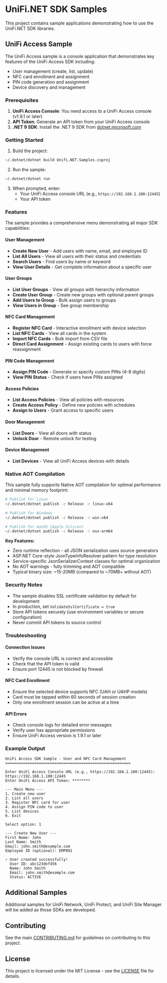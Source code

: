 # UniFi.NET SDK Samples

This project contains sample applications demonstrating how to use the UniFi.NET SDK libraries.

## UniFi Access Sample

The UniFi Access sample is a console application that demonstrates key features of the UniFi Access SDK including:

- User management (create, list, update)
- NFC card enrollment and assignment
- PIN code generation and assignment
- Device discovery and management

### Prerequisites

1. **UniFi Access Console**: You need access to a UniFi Access console (v1.9.1 or later)
2. **API Token**: Generate an API token from your UniFi Access console
3. **.NET 9 SDK**: Install the .NET 9 SDK from [dotnet.microsoft.com](https://dotnet.microsoft.com)

### Getting Started

1. Build the project:
```bash
~/.dotnet/dotnet build Unifi.NET.Samples.csproj
```

2. Run the sample:
```bash
~/.dotnet/dotnet run
```

3. When prompted, enter:
   - Your UniFi Access console URL (e.g., `https://192.168.1.100:12445`)
   - Your API token

### Features

The sample provides a comprehensive menu demonstrating all major SDK capabilities:

#### User Management
- **Create New User** - Add users with name, email, and employee ID
- **List All Users** - View all users with their status and credentials
- **Search Users** - Find users by name or keyword
- **View User Details** - Get complete information about a specific user

#### User Groups
- **List User Groups** - View all groups with hierarchy information
- **Create User Group** - Create new groups with optional parent groups
- **Add Users to Group** - Bulk assign users to groups
- **View Users in Group** - See group membership

#### NFC Card Management
- **Register NFC Card** - Interactive enrollment with device selection
- **List NFC Cards** - View all cards in the system
- **Import NFC Cards** - Bulk import from CSV file
- **Direct Card Assignment** - Assign existing cards to users with force reassignment

#### PIN Code Management
- **Assign PIN Code** - Generate or specify custom PINs (4-8 digits)
- **View PIN Status** - Check if users have PINs assigned

#### Access Policies
- **List Access Policies** - View all policies with resources
- **Create Access Policy** - Define new policies with schedules
- **Assign to Users** - Grant access to specific users

#### Door Management
- **List Doors** - View all doors with status
- **Unlock Door** - Remote unlock for testing

#### Device Management
- **List Devices** - View all UniFi Access devices with details

### Native AOT Compilation

This sample fully supports Native AOT compilation for optimal performance and minimal memory footprint:

```bash
# Publish for Linux
~/.dotnet/dotnet publish -c Release -r linux-x64

# Publish for Windows
~/.dotnet/dotnet publish -c Release -r win-x64

# Publish for macOS (Apple Silicon)
~/.dotnet/dotnet publish -c Release -r osx-arm64
```

**Key Features:**
- Zero runtime reflection - all JSON serialization uses source generators
- ASP.NET Core-style JsonTypeInfoResolver pattern for type resolution
- Service-specific JsonSerializerContext classes for optimal organization
- No AOT warnings - fully trimming and AOT compatible
- Typical binary size: ~15-20MB (compared to ~70MB+ without AOT)

### Security Notes

- The sample disables SSL certificate validation by default for development
- In production, set `ValidateSslCertificate = true`
- Store API tokens securely (use environment variables or secure configuration)
- Never commit API tokens to source control

### Troubleshooting

#### Connection Issues
- Verify the console URL is correct and accessible
- Check that the API token is valid
- Ensure port 12445 is not blocked by firewall

#### NFC Card Enrollment
- Ensure the selected device supports NFC (UAH or UAHP models)
- Card must be tapped within 60 seconds of session creation
- Only one enrollment session can be active at a time

#### API Errors
- Check console logs for detailed error messages
- Verify user has appropriate permissions
- Ensure UniFi Access version is 1.9.1 or later

### Example Output

```
UniFi Access SDK Sample - User and NFC Card Management
========================================================

Enter UniFi Access Console URL (e.g., https://192.168.1.100:12445): https://192.168.1.100:12445
Enter UniFi Access API Token: ********

--- Main Menu ---
1. Create new user
2. List all users
3. Register NFC card for user
4. Assign PIN code to user
5. List devices
6. Exit

Select option: 1

--- Create New User ---
First Name: John
Last Name: Smith
Email: john.smith@example.com
Employee ID (optional): EMP001

✓ User created successfully!
  User ID: abc123def456
  Name: John Smith
  Email: john.smith@example.com
  Status: ACTIVE
```

## Additional Samples

Additional samples for UniFi Network, UniFi Protect, and UniFi Site Manager will be added as those SDKs are developed.

## Contributing

See the main [CONTRIBUTING.md](../CONTRIBUTING.md) for guidelines on contributing to this project.

## License

This project is licensed under the MIT License - see the [LICENSE](../LICENSE) file for details.